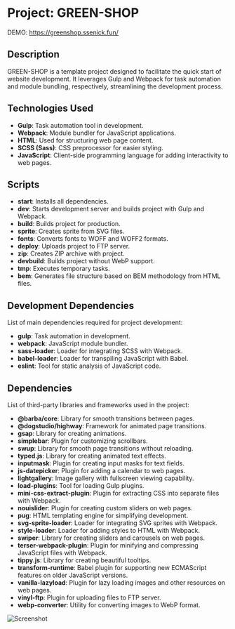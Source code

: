 # Project: GREEN-SHOP

DEMO: https://greenshop.ssenick.fun/

## Description
GREEN-SHOP is a template project designed to facilitate the quick start of website development. It leverages Gulp and Webpack for task automation and module bundling, respectively, streamlining the development process.

## Technologies Used
- **Gulp**: Task automation tool in development.
- **Webpack**: Module bundler for JavaScript applications.
- **HTML**: Used for structuring web page content.
- **SCSS (Sass)**: CSS preprocessor for easier styling.
- **JavaScript**: Client-side programming language for adding interactivity to web pages.

## Scripts
- **start**: Installs all dependencies.
- **dev**: Starts development server and builds project with Gulp and Webpack.
- **build**: Builds project for production.
- **sprite**: Creates sprite from SVG files.
- **fonts**: Converts fonts to WOFF and WOFF2 formats.
- **deploy**: Uploads project to FTP server.
- **zip**: Creates ZIP archive with project.
- **devbuild**: Builds project without WebP support.
- **tmp**: Executes temporary tasks.
- **bem**: Generates file structure based on BEM methodology from HTML files.

## Development Dependencies
List of main dependencies required for project development:
- **gulp**: Task automation in development.
- **webpack**: JavaScript module bundler.
- **sass-loader**: Loader for integrating SCSS with Webpack.
- **babel-loader**: Loader for transpiling JavaScript with Babel.
- **eslint**: Tool for static analysis of JavaScript code.

## Dependencies
List of third-party libraries and frameworks used in the project:
- **@barba/core**: Library for smooth transitions between pages.
- **@dogstudio/highway**: Framework for animated page transitions.
- **gsap**: Library for creating animations.
- **simplebar**: Plugin for customizing scrollbars.
- **swup**: Library for smooth page transitions without reloading.
- **typed.js**: Library for creating animated text effects.
- **inputmask**: Plugin for creating input masks for text fields.
- **js-datepicker**: Plugin for adding a calendar to web pages.
- **lightgallery**: Image gallery with fullscreen viewing capability.
- **load-plugins**: Tool for loading Gulp plugins.
- **mini-css-extract-plugin**: Plugin for extracting CSS into separate files with Webpack.
- **nouislider**: Plugin for creating custom sliders on web pages.
- **pug**: HTML templating engine for simplifying development.
- **svg-sprite-loader**: Loader for integrating SVG sprites with Webpack.
- **style-loader**: Loader for adding styles to HTML with Webpack.
- **swiper**: Library for creating sliders and carousels on web pages.
- **terser-webpack-plugin**: Plugin for minifying and compressing JavaScript files with Webpack.
- **tippy.js**: Library for creating beautiful tooltips.
- **transform-runtime**: Babel plugin for supporting new ECMAScript features on older JavaScript versions.
- **vanilla-lazyload**: Plugin for lazy loading images and other resources on web pages.
- **vinyl-ftp**: Plugin for uploading files to FTP server.
- **webp-converter**: Utility for converting images to WebP format.


![Screenshot](https://github.com/ssenick/greenshop/blob/main/greenshop.jpeg)
